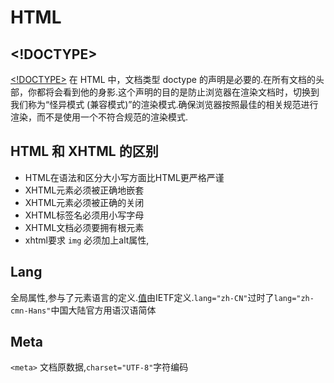 # HTML

## <!DOCTYPE>
[<!DOCTYPE>](https://developer.mozilla.org/zh-CN/docs/Glossary/Doctype) 在 HTML 中，文档类型 doctype 的声明是必要的.在所有文档的头部，你都将会看到他的身影.这个声明的目的是防止浏览器在渲染文档时，切换到我们称为“怪异模式 (兼容模式)”的渲染模式.确保浏览器按照最佳的相关规范进行渲染，而不是使用一个不符合规范的渲染模式.

## HTML 和 XHTML 的区别
- HTML在语法和区分大小写方面比HTML更严格严谨
- XHTML元素必须被正确地嵌套
- XHTML元素必须被正确的关闭
- XHTML标签名必须用小写字母
- XHTML文档必须要拥有根元素
- xhtml要求 `img` 必须加上alt属性,

## Lang
全局属性,参与了元素语言的定义.[值](https://www.w3schools.com/tags/ref_language_codes.asp)由IETF定义.`lang="zh-CN"`过时了`lang="zh-cmn-Hans"`中国大陆官方用语汉语简体

## Meta
`<meta>` 文档原数据,`charset="UTF-8"`字符编码